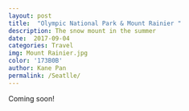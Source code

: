 ```yaml
---
layout: post
title:  "Olympic National Park & Mount Rainier "
description: The snow mount in the summer
date:  2017-09-04 
categories: Travel
img: Mount Rainier.jpg
color: '173B0B'
author: Kane Pan
permalink: /Seatlle/
---
```


Coming soon!